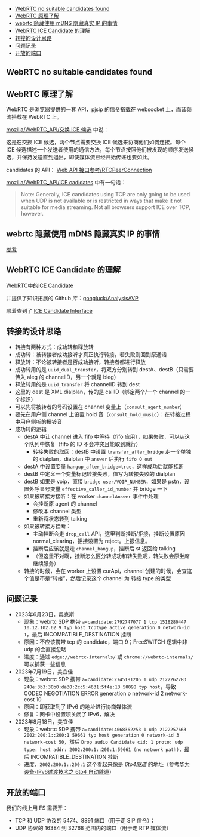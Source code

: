- [WebRTC no suitable candidates found](#webrtc-no-suitable-candidates-found)
- [WebRTC 原理了解](#webrtc-原理了解)
- [webrtc 隐藏使用 mDNS 隐藏真实 IP 的事情](#webrtc-隐藏使用-mdns-隐藏真实-ip-的事情)
- [WebRTC ICE Candidate 的理解](#webrtc-ice-candidate-的理解)
- [转接的设计思路](#转接的设计思路)
- [问题记录](#问题记录)
- [开放的端口](#开放的端口)


## WebRTC no suitable candidates found

## WebRTC 原理了解

WebRTC 是浏览器提供的一套 API，pjsip 的信令搭载在 websocket 上，而音频流搭载在 WebRTC 上。

[mozilla/WebRTC_API/交换 ICE 候选](https://developer.mozilla.org/zh-CN/docs/Web/API/WebRTC_API/Signaling_and_video_calling#%E4%BA%A4%E6%8D%A2_ice_%E5%80%99%E9%80%89) 中说：

这是在交换 ICE 候选，两个节点需要交换 ICE 候选来协商他们如何连接。每个 ICE 候选描述一个发送者使用的通信方法，每个节点按照他们被发现的顺序发送候选，并保持发送直到退出，即使媒体流已经开始传递也要如此。

candidates 的 API： [Web API 接口参考/RTCPeerConnection](https://developer.mozilla.org/zh-CN/docs/Web/API/RTCPeerConnection)

[mozilla/WebRTC_API/ICE cadidates](https://developer.mozilla.org/en-US/docs/Web/API/WebRTC_API/Connectivity#ice_candidates) 中有一句话：

> Note: Generally, ICE candidates using TCP are only going to be used when UDP is not available or is restricted in ways that make it not suitable for media streaming. Not all browsers support ICE over TCP, however.

## webrtc 隐藏使用 mDNS 隐藏真实 IP 的事情

[参考](https://blog.csdn.net/weixin_43915401/article/details/111830699)

## WebRTC ICE Candidate 的理解

[WebRTC中的ICE Candidate](https://zhuanlan.zhihu.com/p/476577799)

并提供了知识拓展的 Github 库：[gongluck/AnalysisAVP](https://github.com/gongluck/AnalysisAVP)

顺着查到了 [ICE Candidate Interface](https://www.w3.org/TR/webrtc/#rtcicecandidate-interface)

## 转接的设计思路

- 转接有两种方式：成功转和释放转
- 成功转：被转接者成功接听才真正执行转接，若失败则回到原通话
- 释放转：不论被转接者是否成功接听，转接者都进行释放
- 成功转用的是 `uuid_dual_transfer`，将双方分别转到 destA、destB（只需要传入 aleg 的 channelID，另一个就是 bleg）
- 释放转用的是 `uuid_transfer` 将 channelID 转到 dest
- 这里的 dest 是 XML dialplan，传的是 callID（绑定两个/一个 channel 的一个标识）
- 可以先将被转者的号码设置在 channel 变量上（`consult_agent_number`）
- 要先在用户侧 channel 上设置 hold 音（`consult_hold_music`）：在转接过程中用户侧听的振铃音
- 成功转的逻辑
    - destA 中让 channel 进入 fifo 中等待（fifo 应用），如果失败，可以从这个队列中恢复（fifo 的 ID 不会冲突且能取到就行）
        - 转接失败的取回：destB 中设置 `transfer_after_bridge` 走一个单独的 dialplan，dialplan 中 `answer` 后执行 `fifo Q out`
    - destA 中设置变量 `hangup_after_bridge=true`，这样成功后就能挂断
    - destB 中定义一个变量标记转接失败，值写为转接失败的 dialplan
    - destB 如果是 voip，直接 `bridge user/VOIP_NUMBER`，如果是 pstn，设置外呼显号变量 `effective_caller_id_number` 并 bridge 一下
    - 如果被转接方接听：在 worker `channelAnswer` 事件中处理
        - 会挂断原 agent 的 channel
        - 修改本 channel 类型
        - 重新将状态转到 talking
    - 如果被转接方挂断：
        - 主动挂断会走 `drop_call` API，这里判断挂断/拒接，挂断设置原因 normal_clearing，拒接设置为 reject。上报信息。
        - 挂断后应该就是走 `channel_hangup`，挂断后 st 返回给 talking
        - （但这里不对啊，挂断怎么区分转成功和转失败呢，转失败会原坐席继续服务）
    - 转接的时候，会在 worker 上设置 curApi，channel 创建的时候，会查这个值是不是“转接”，然后记录这个 channel 为 转接 type 的类型

## 问题记录

- 2023年6月23日，奥克斯
  - 现象：webrtc SDP 携带 `a=candidate:2792747077 1 tcp 1518280447 10.12.102.62 9 typ host tcptype active generation 0 network-id 1`，最后 INCOMPATIBLE_DESTINATION 挂断
  - 原因：不应该携带 tcp 的 candidate，端口 9；FreeSWITCH 逻辑中非 udp 的会直接忽略
  - 进度：通过 `edge://webrtc-internals/` 或 `chrome://webrtc-internals/` 可以捕获一些信息
- 2023年7月19日，美宜佳
  - 现象：webrtc SDP 携带 `a=candidate:2745181205 1 udp 2122262783 240e:3b3:30b0:da30:2cc5:4631:5f4e:13 50098 typ host`，导致 CODEC NEGOTIATION ERROR
generation o network-id 2 network-cost 10
  - 原因：即获取到了 IPv6 的地址进行协商媒体流
  - 修复：网卡中设置项关闭了 IPv6，解决
- 2023年8月18日，美宜佳
  - 现象：webrtc SDP 携带 `a=candidate:4068362253 1 udp 2122257663 2002:200:1::200:1 59661 typ host generation 0 network-id 3 network-cost 50`，然后 `Drop audio Candidate cid: 1 proto: udp type: host addr: 2002:200:1::200:1:59661 (no network path)`，最后 INCOMPATIBLE_DESTINATION 挂断
  - 进度，`2002:200:1::200:1` 这个看起来像是 *6to4隧道* 的地址（参考[华为设备-IPv6过渡技术之 6to4 自动隧道](https://zhuanlan.zhihu.com/p/456730854)）


## 开放的端口

我们的线上用 FS 需要开：

- TCP 和 UDP 协议的 5474、8891 端口（用于走 SIP 信令）；
- UDP 协议的 16384 到 32768 范围内的端口（用于走 RTP 媒体流）
